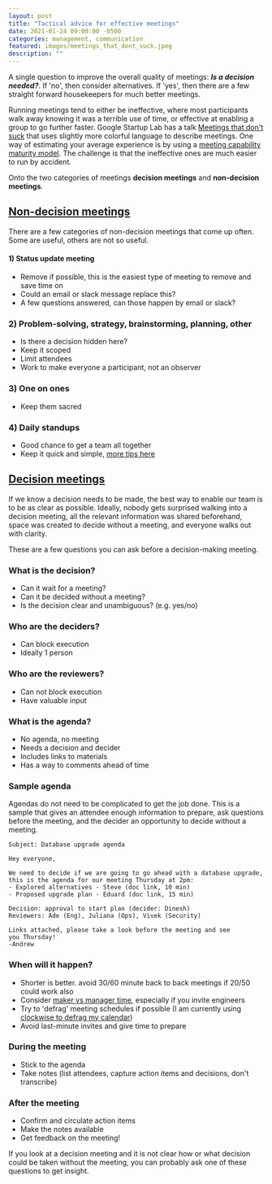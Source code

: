 ```yaml
---
layout: post
title: "Tactical advice for effective meetings"
date: 2021-01-24 09:00:00 -0500
categories: management, communication
featured: images/meetings_that_dont_suck.jpeg
description: ""
---
```


A single question to improve the overall quality of meetings: _**Is a decision needed?**_. If 'no', then consider alternatives. If 'yes', then there are a few straight forward housekeepers for much better meetings.

Running meetings tend to either be ineffective, where most participants walk away knowing it was a terrible use of time, or effective at enabling a group to go further faster. Google Startup Lab has a talk [Meetings that don't suck][startup_lab] that uses slightly more colorful language to describe meetings. One way of estimating your average experience is by using a [meeting capability maturity model][maturity_model]. The challenge is that the ineffective ones are much easier to run by accident.

Onto the two categories of meetings **decision meetings** and **non-decision meetings**.

## <u>Non-decision meetings</u>
There are a few categories of non-decision meetings that come up often. Some are useful, others are not so useful.

#### 1) Status update meeting
- Remove if possible, this is the easiest type of meeting to remove and save time on
- Could an email or slack message replace this?
- A few questions answered, can those happen by email or slack?

### 2) Problem-solving, strategy, brainstorming, planning, other
- Is there a decision hidden here?
- Keep it scoped
- Limit attendees
- Work to make everyone a participant, not an observer

### 3) One on ones
- Keep them sacred

### 4) Daily standups
- Good chance to get a team all together
- Keep it quick and simple, [more tips here][standup]

## <u>Decision meetings</u>
If we know a decision needs to be made, the best way to enable our team is to be as clear as possible. Ideally, nobody gets surprised walking into a decision meeting, all the relevant information was shared beforehand, space was created to decide without a meeting, and everyone walks out with clarity.

These are a few questions you can ask before a decision-making meeting.

### What is the decision?
- Can it wait for a meeting?
- Can it be decided without a meeting?
- Is the decision clear and unambiguous? (e.g. yes/no)

### Who are the deciders?
- Can block execution
- Ideally 1 person

### Who are the reviewers?
- Can not block execution
- Have valuable input

### What is the agenda?
- No agenda, no meeting
- Needs a decision and decider
- Includes links to materials
- Has a way to comments ahead of time

### Sample agenda
Agendas do not need to be complicated to get the job done. This is a sample that gives an attendee enough information to prepare, ask questions before the meeting, and the decider an opportunity to decide without a meeting.

```
Subject: Database upgrade agenda

Hey everyone,

We need to decide if we are going to go ahead with a database upgrade, this is the agenda for our meeting Thursday at 2pm:
- Explored alternatives - Steve (doc link, 10 min)
- Proposed upgrade plan - Eduard (doc link, 15 min)

Decision: approval to start plan (decider: Dinesh)
Reviewers: Ade (Eng), Juliana (Ops), Vivek (Security)

Links attached, please take a look before the meeting and see
you Thursday!
-Andrew
```


### When will it happen?
- Shorter is better. avoid 30/60 minute back to back meetings if 20/50 could work also
- Consider [maker vs manager time][makers], especially if you invite engineers
- Try to 'defrag' meeting schedules if possible (I am currently using [clockwise to defrag my calendar][clockwise])
- Avoid last-minute invites and give time to prepare

### During the meeting
- Stick to the agenda
- Take notes (list attendees, capture action items and decisions, don't transcribe)

### After the meeting
- Confirm and circulate action items
- Make the notes available
- Get feedback on the meeting!

If you look at a decision meeting and it is not clear how or what decision could be taken without the meeting, you can probably ask one of these questions to get insight.

[atlassian]: https://www.atlassian.com/blog/teamwork/how-to-run-effective-meetings
[startup_lab]: https://youtu.be/rU8nv38E0Qk
[makers]: http://www.paulgraham.com/makersschedule.html
[clockwise]: https://www.getclockwise.com/
[standup]: https://www.atlassian.com/agile/scrum/standups
[maturity_model]: https://en.wikipedia.org/wiki/Capability_Maturity_Model

